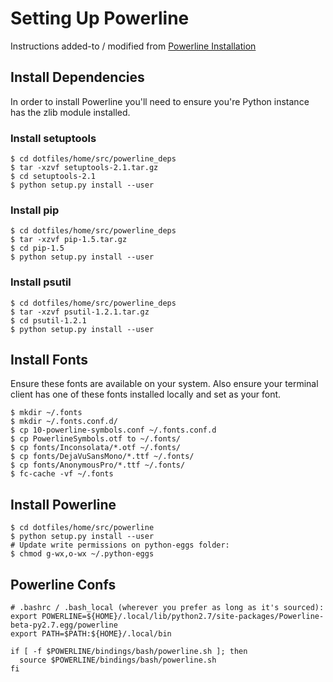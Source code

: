 # Setting Up Powerline

Instructions added-to / modified from [Powerline Installation](https://powerline.readthedocs.org/en/latest/installation/linux.html#installation-linux)

## Install Dependencies

In order to install Powerline you'll need to ensure you're Python instance has the zlib module installed.

### Install setuptools

    $ cd dotfiles/home/src/powerline_deps
    $ tar -xzvf setuptools-2.1.tar.gz
    $ cd setuptools-2.1
    $ python setup.py install --user

### Install pip

    $ cd dotfiles/home/src/powerline_deps
    $ tar -xzvf pip-1.5.tar.gz
    $ cd pip-1.5
    $ python setup.py install --user

### Install psutil

    $ cd dotfiles/home/src/powerline_deps
    $ tar -xzvf psutil-1.2.1.tar.gz
    $ cd psutil-1.2.1
    $ python setup.py install --user

## Install Fonts

Ensure these fonts are available on your system. Also ensure your terminal client has one of these fonts installed locally and set as your font.

    $ mkdir ~/.fonts
    $ mkdir ~/.fonts.conf.d/
    $ cp 10-powerline-symbols.conf ~/.fonts.conf.d
    $ cp PowerlineSymbols.otf to ~/.fonts/
    $ cp fonts/Inconsolata/*.otf ~/.fonts/
    $ cp fonts/DejaVuSansMono/*.ttf ~/.fonts/
    $ cp fonts/AnonymousPro/*.ttf ~/.fonts/
    $ fc-cache -vf ~/.fonts

## Install Powerline

    $ cd dotfiles/home/src/powerline
    $ python setup.py install --user
    # Update write permissions on python-eggs folder:
    $ chmod g-wx,o-wx ~/.python-eggs

## Powerline Confs

    # .bashrc / .bash_local (wherever you prefer as long as it's sourced):
    export POWERLINE=${HOME}/.local/lib/python2.7/site-packages/Powerline-beta-py2.7.egg/powerline
    export PATH=$PATH:${HOME}/.local/bin

    if [ -f $POWERLINE/bindings/bash/powerline.sh ]; then
      source $POWERLINE/bindings/bash/powerline.sh
    fi
